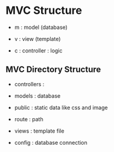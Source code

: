 # MVC Structure

- m : model (database)

- v : view (template)

- c : controller : logic

## MVC Directory Structure

- controllers : 

- models : database

- public : static data like css and image

- route : path

- views : template file 

- config : database connection


